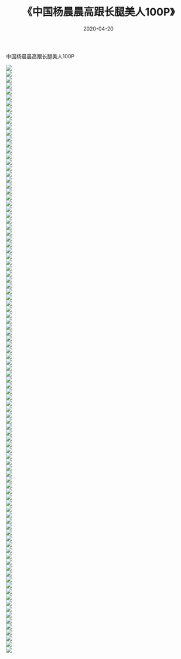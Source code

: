 ﻿---
layout: post
title:  《中国杨晨晨高跟长腿美人100P》
date:   2020-04-20
img: http://pic.660000.xyz/1:/性感/2020/中国杨晨晨高跟长腿美人100P/000.jpg
categories: [美女, 清纯, 唯美]
---

中国杨晨晨高跟长腿美人100P

  ![](http://pic.660000.xyz/1:/性感/2020/中国杨晨晨高跟长腿美人100P/001.jpg) <br> ![](http://pic.660000.xyz/1:/性感/2020/中国杨晨晨高跟长腿美人100P/002.jpg) <br> ![](http://pic.660000.xyz/1:/性感/2020/中国杨晨晨高跟长腿美人100P/003.jpg) <br> ![](http://pic.660000.xyz/1:/性感/2020/中国杨晨晨高跟长腿美人100P/004.jpg) <br> ![](http://pic.660000.xyz/1:/性感/2020/中国杨晨晨高跟长腿美人100P/005.jpg) <br> ![](http://pic.660000.xyz/1:/性感/2020/中国杨晨晨高跟长腿美人100P/006.jpg) <br> ![](http://pic.660000.xyz/1:/性感/2020/中国杨晨晨高跟长腿美人100P/007.jpg) <br> ![](http://pic.660000.xyz/1:/性感/2020/中国杨晨晨高跟长腿美人100P/008.jpg) <br> ![](http://pic.660000.xyz/1:/性感/2020/中国杨晨晨高跟长腿美人100P/009.jpg) <br> ![](http://pic.660000.xyz/1:/性感/2020/中国杨晨晨高跟长腿美人100P/010.jpg) <br> ![](http://pic.660000.xyz/1:/性感/2020/中国杨晨晨高跟长腿美人100P/011.jpg) <br> ![](http://pic.660000.xyz/1:/性感/2020/中国杨晨晨高跟长腿美人100P/012.jpg) <br> ![](http://pic.660000.xyz/1:/性感/2020/中国杨晨晨高跟长腿美人100P/013.jpg) <br> ![](http://pic.660000.xyz/1:/性感/2020/中国杨晨晨高跟长腿美人100P/014.jpg) <br> ![](http://pic.660000.xyz/1:/性感/2020/中国杨晨晨高跟长腿美人100P/015.jpg) <br> ![](http://pic.660000.xyz/1:/性感/2020/中国杨晨晨高跟长腿美人100P/016.jpg) <br> ![](http://pic.660000.xyz/1:/性感/2020/中国杨晨晨高跟长腿美人100P/017.jpg) <br> ![](http://pic.660000.xyz/1:/性感/2020/中国杨晨晨高跟长腿美人100P/018.jpg) <br> ![](http://pic.660000.xyz/1:/性感/2020/中国杨晨晨高跟长腿美人100P/019.jpg) <br> ![](http://pic.660000.xyz/1:/性感/2020/中国杨晨晨高跟长腿美人100P/020.jpg) <br> ![](http://pic.660000.xyz/1:/性感/2020/中国杨晨晨高跟长腿美人100P/021.jpg) <br> ![](http://pic.660000.xyz/1:/性感/2020/中国杨晨晨高跟长腿美人100P/022.jpg) <br> ![](http://pic.660000.xyz/1:/性感/2020/中国杨晨晨高跟长腿美人100P/023.jpg) <br> ![](http://pic.660000.xyz/1:/性感/2020/中国杨晨晨高跟长腿美人100P/024.jpg) <br> ![](http://pic.660000.xyz/1:/性感/2020/中国杨晨晨高跟长腿美人100P/025.jpg) <br> ![](http://pic.660000.xyz/1:/性感/2020/中国杨晨晨高跟长腿美人100P/026.jpg) <br> ![](http://pic.660000.xyz/1:/性感/2020/中国杨晨晨高跟长腿美人100P/027.jpg) <br> ![](http://pic.660000.xyz/1:/性感/2020/中国杨晨晨高跟长腿美人100P/028.jpg) <br> ![](http://pic.660000.xyz/1:/性感/2020/中国杨晨晨高跟长腿美人100P/029.jpg) <br> ![](http://pic.660000.xyz/1:/性感/2020/中国杨晨晨高跟长腿美人100P/030.jpg) <br> ![](http://pic.660000.xyz/1:/性感/2020/中国杨晨晨高跟长腿美人100P/031.jpg) <br> ![](http://pic.660000.xyz/1:/性感/2020/中国杨晨晨高跟长腿美人100P/032.jpg) <br> ![](http://pic.660000.xyz/1:/性感/2020/中国杨晨晨高跟长腿美人100P/033.jpg) <br> ![](http://pic.660000.xyz/1:/性感/2020/中国杨晨晨高跟长腿美人100P/034.jpg) <br> ![](http://pic.660000.xyz/1:/性感/2020/中国杨晨晨高跟长腿美人100P/035.jpg) <br> ![](http://pic.660000.xyz/1:/性感/2020/中国杨晨晨高跟长腿美人100P/036.jpg) <br> ![](http://pic.660000.xyz/1:/性感/2020/中国杨晨晨高跟长腿美人100P/037.jpg) <br> ![](http://pic.660000.xyz/1:/性感/2020/中国杨晨晨高跟长腿美人100P/038.jpg) <br> ![](http://pic.660000.xyz/1:/性感/2020/中国杨晨晨高跟长腿美人100P/039.jpg) <br> ![](http://pic.660000.xyz/1:/性感/2020/中国杨晨晨高跟长腿美人100P/040.jpg) <br> ![](http://pic.660000.xyz/1:/性感/2020/中国杨晨晨高跟长腿美人100P/041.jpg) <br> ![](http://pic.660000.xyz/1:/性感/2020/中国杨晨晨高跟长腿美人100P/042.jpg) <br> ![](http://pic.660000.xyz/1:/性感/2020/中国杨晨晨高跟长腿美人100P/043.jpg) <br> ![](http://pic.660000.xyz/1:/性感/2020/中国杨晨晨高跟长腿美人100P/044.jpg) <br> ![](http://pic.660000.xyz/1:/性感/2020/中国杨晨晨高跟长腿美人100P/045.jpg) <br> ![](http://pic.660000.xyz/1:/性感/2020/中国杨晨晨高跟长腿美人100P/046.jpg) <br> ![](http://pic.660000.xyz/1:/性感/2020/中国杨晨晨高跟长腿美人100P/047.jpg) <br> ![](http://pic.660000.xyz/1:/性感/2020/中国杨晨晨高跟长腿美人100P/048.jpg) <br> ![](http://pic.660000.xyz/1:/性感/2020/中国杨晨晨高跟长腿美人100P/049.jpg) <br> ![](http://pic.660000.xyz/1:/性感/2020/中国杨晨晨高跟长腿美人100P/050.jpg) <br> ![](http://pic.660000.xyz/1:/性感/2020/中国杨晨晨高跟长腿美人100P/051.jpg) <br> ![](http://pic.660000.xyz/1:/性感/2020/中国杨晨晨高跟长腿美人100P/052.jpg) <br> ![](http://pic.660000.xyz/1:/性感/2020/中国杨晨晨高跟长腿美人100P/053.jpg) <br> ![](http://pic.660000.xyz/1:/性感/2020/中国杨晨晨高跟长腿美人100P/054.jpg) <br> ![](http://pic.660000.xyz/1:/性感/2020/中国杨晨晨高跟长腿美人100P/055.jpg) <br> ![](http://pic.660000.xyz/1:/性感/2020/中国杨晨晨高跟长腿美人100P/056.jpg) <br> ![](http://pic.660000.xyz/1:/性感/2020/中国杨晨晨高跟长腿美人100P/057.jpg) <br> ![](http://pic.660000.xyz/1:/性感/2020/中国杨晨晨高跟长腿美人100P/058.jpg) <br> ![](http://pic.660000.xyz/1:/性感/2020/中国杨晨晨高跟长腿美人100P/059.jpg) <br> ![](http://pic.660000.xyz/1:/性感/2020/中国杨晨晨高跟长腿美人100P/060.jpg) <br> ![](http://pic.660000.xyz/1:/性感/2020/中国杨晨晨高跟长腿美人100P/061.jpg) <br> ![](http://pic.660000.xyz/1:/性感/2020/中国杨晨晨高跟长腿美人100P/062.jpg) <br> ![](http://pic.660000.xyz/1:/性感/2020/中国杨晨晨高跟长腿美人100P/063.jpg) <br> ![](http://pic.660000.xyz/1:/性感/2020/中国杨晨晨高跟长腿美人100P/064.jpg) <br> ![](http://pic.660000.xyz/1:/性感/2020/中国杨晨晨高跟长腿美人100P/065.jpg) <br> ![](http://pic.660000.xyz/1:/性感/2020/中国杨晨晨高跟长腿美人100P/066.jpg) <br> ![](http://pic.660000.xyz/1:/性感/2020/中国杨晨晨高跟长腿美人100P/067.jpg) <br> ![](http://pic.660000.xyz/1:/性感/2020/中国杨晨晨高跟长腿美人100P/068.jpg) <br> ![](http://pic.660000.xyz/1:/性感/2020/中国杨晨晨高跟长腿美人100P/069.jpg) <br> ![](http://pic.660000.xyz/1:/性感/2020/中国杨晨晨高跟长腿美人100P/070.jpg) <br> ![](http://pic.660000.xyz/1:/性感/2020/中国杨晨晨高跟长腿美人100P/071.jpg) <br> ![](http://pic.660000.xyz/1:/性感/2020/中国杨晨晨高跟长腿美人100P/072.jpg) <br> ![](http://pic.660000.xyz/1:/性感/2020/中国杨晨晨高跟长腿美人100P/073.jpg) <br> ![](http://pic.660000.xyz/1:/性感/2020/中国杨晨晨高跟长腿美人100P/074.jpg) <br> ![](http://pic.660000.xyz/1:/性感/2020/中国杨晨晨高跟长腿美人100P/075.jpg) <br> ![](http://pic.660000.xyz/1:/性感/2020/中国杨晨晨高跟长腿美人100P/076.jpg) <br> ![](http://pic.660000.xyz/1:/性感/2020/中国杨晨晨高跟长腿美人100P/077.jpg) <br> ![](http://pic.660000.xyz/1:/性感/2020/中国杨晨晨高跟长腿美人100P/078.jpg) <br> ![](http://pic.660000.xyz/1:/性感/2020/中国杨晨晨高跟长腿美人100P/079.jpg) <br> ![](http://pic.660000.xyz/1:/性感/2020/中国杨晨晨高跟长腿美人100P/080.jpg) <br> ![](http://pic.660000.xyz/1:/性感/2020/中国杨晨晨高跟长腿美人100P/081.jpg) <br> ![](http://pic.660000.xyz/1:/性感/2020/中国杨晨晨高跟长腿美人100P/082.jpg) <br> ![](http://pic.660000.xyz/1:/性感/2020/中国杨晨晨高跟长腿美人100P/083.jpg) <br> ![](http://pic.660000.xyz/1:/性感/2020/中国杨晨晨高跟长腿美人100P/084.jpg) <br> ![](http://pic.660000.xyz/1:/性感/2020/中国杨晨晨高跟长腿美人100P/085.jpg) <br> ![](http://pic.660000.xyz/1:/性感/2020/中国杨晨晨高跟长腿美人100P/086.jpg) <br> ![](http://pic.660000.xyz/1:/性感/2020/中国杨晨晨高跟长腿美人100P/087.jpg) <br> ![](http://pic.660000.xyz/1:/性感/2020/中国杨晨晨高跟长腿美人100P/088.jpg) <br> ![](http://pic.660000.xyz/1:/性感/2020/中国杨晨晨高跟长腿美人100P/089.jpg) <br> ![](http://pic.660000.xyz/1:/性感/2020/中国杨晨晨高跟长腿美人100P/090.jpg) <br> ![](http://pic.660000.xyz/1:/性感/2020/中国杨晨晨高跟长腿美人100P/091.jpg) <br> ![](http://pic.660000.xyz/1:/性感/2020/中国杨晨晨高跟长腿美人100P/092.jpg) <br> ![](http://pic.660000.xyz/1:/性感/2020/中国杨晨晨高跟长腿美人100P/093.jpg) <br> ![](http://pic.660000.xyz/1:/性感/2020/中国杨晨晨高跟长腿美人100P/094.jpg) <br> ![](http://pic.660000.xyz/1:/性感/2020/中国杨晨晨高跟长腿美人100P/095.jpg) <br> ![](http://pic.660000.xyz/1:/性感/2020/中国杨晨晨高跟长腿美人100P/096.jpg) <br> ![](http://pic.660000.xyz/1:/性感/2020/中国杨晨晨高跟长腿美人100P/097.jpg) <br> ![](http://pic.660000.xyz/1:/性感/2020/中国杨晨晨高跟长腿美人100P/098.jpg) <br> ![](http://pic.660000.xyz/1:/性感/2020/中国杨晨晨高跟长腿美人100P/099.jpg) <br> ![](http://pic.660000.xyz/1:/性感/2020/中国杨晨晨高跟长腿美人100P/100.jpg) <br>
